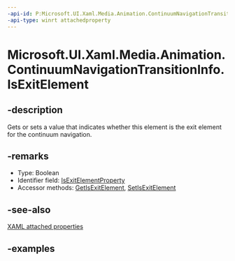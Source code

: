 ```yaml
---
-api-id: P:Microsoft.UI.Xaml.Media.Animation.ContinuumNavigationTransitionInfo.IsExitElement
-api-type: winrt attachedproperty
---
```


# Microsoft.UI.Xaml.Media.Animation.ContinuumNavigationTransitionInfo.IsExitElement

<!--
see GetIsExitElement, and SetIsExitElement
-->

## -description

Gets or sets a value that indicates whether this element is the exit element for the continuum navigation.

## -remarks

- Type: Boolean
- Identifier field: [IsExitElementProperty](continuumnavigationtransitioninfo_isexitelementproperty.md)
- Accessor methods: [GetIsExitElement](continuumnavigationtransitioninfo_getisexitelement_775426077.md), [SetIsExitElement](continuumnavigationtransitioninfo_setisexitelement_866871975.md)

## -see-also

[XAML attached properties](/windows/uwp/xaml-platform/attached-properties-overview)

## -examples


